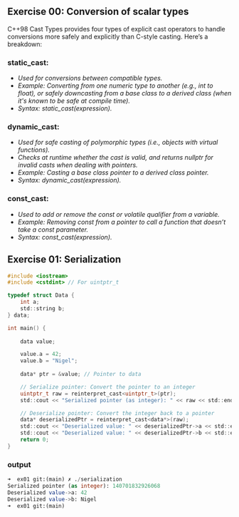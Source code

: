 ## Exercise 00: Conversion of scalar types

C++98 Cast Types provides four types of explicit cast operators to handle conversions more safely and explicitly than C-style casting. Here’s a breakdown:

### static_cast: </br>
- *Used for conversions between compatible types.*</br>
- *Example: Converting from one numeric type to another (e.g., int to float), or safely downcasting from a base class to a derived class (when it's known to be safe at compile time).*</br>
- *Syntax: static_cast<type>(expression).*</br>

### dynamic_cast: </br>
- *Used for safe casting of polymorphic types (i.e., objects with virtual functions).*</br>
- *Checks at runtime whether the cast is valid, and returns nullptr for invalid casts when dealing with pointers.* </br>
- *Example: Casting a base class pointer to a derived class pointer.* </br>
- *Syntax: dynamic_cast<type>(expression).* </br>

### const_cast:
- *Used to add or remove the const or volatile qualifier from a variable.* </br>
- *Example: Removing const from a pointer to call a function that doesn’t take a const parameter.* </br>
- *Syntax: const_cast<type>(expression).* </br>


## Exercise 01: Serialization
```c
#include <iostream>
#include <cstdint> // For uintptr_t

typedef struct Data {
    int a;
    std::string b;
} data;

int main() {
    
    data value;

    value.a = 42;
    value.b = "Nigel";
    
    data* ptr = &value; // Pointer to data

    // Serialize pointer: Convert the pointer to an integer
    uintptr_t raw = reinterpret_cast<uintptr_t>(ptr);
    std::cout << "Serialized pointer (as integer): " << raw << std::endl;

    // Deserialize pointer: Convert the integer back to a pointer
    data* deserializedPtr = reinterpret_cast<data*>(raw);
    std::cout << "Deserialized value: " << deserializedPtr->a << std::endl;
    std::cout << "Deserialized value: " << deserializedPtr->b << std::endl;
    return 0;
}
```
### output
```sql
➜  ex01 git:(main) ✗ ./serialization
Serialized pointer (as integer): 140701832926068
Deserialized value->a: 42
Deserialized value->b: Nigel
➜  ex01 git:(main)
```
